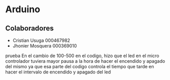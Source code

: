 # Arduino


## Colaboradores
- Cristian Usuga 000467982
- Jhonier Mosquera 000369010

prueba
En el cambio de 100-500 en el codigo, hizo que el led en el micro controlador tuviera mayor pausa a la hora de hacer el encendido y apagado del mismo ya que esa parte del codigo controla el tiempo que tarde en hacer el intervalo de encendido y apagado del led
